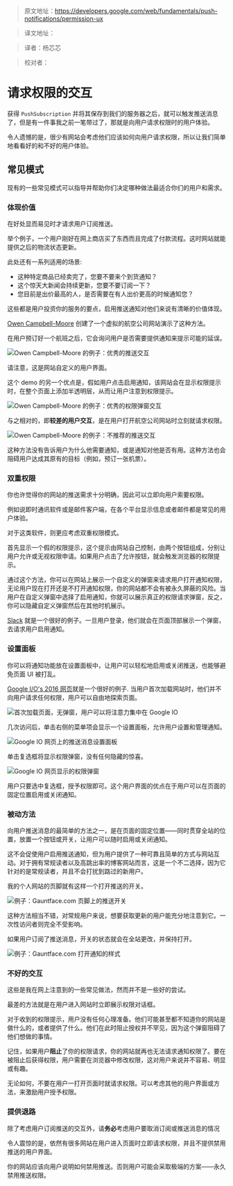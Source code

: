 >原文地址：https://developers.google.com/web/fundamentals/push-notifications/permission-ux

>译文地址：

>译者：杨芯芯

>校对者：

# 请求权限的交互





获得 `PushSubscription` 并将其保存到我们的服务器之后，就可以触发推送消息了，但是有一件事我之前一笔带过了，那就是向用户请求权限时的用户体验。

令人遗憾的是，很少有网站会考虑他们应该如何向用户请求权限，所以让我们简单地看看好的和不好的用户体验。

## 常见模式

现有的一些常见模式可以指导并帮助你们决定哪种做法最适合你们的用户和需求。

### 体现价值

在好处显而易见时才请求用户订阅推送。

举个例子，一个用户刚好在网上商店买了东西而且完成了付款流程。这时网站就能提供之后的物流状态更新。

此处还有一系列适用的场景:
- 这种特定商品已经卖完了，您要不要来个到货通知？
- 这个惊天大新闻会持续更新，您要不要订阅一下？
- 您目前是出价最高的人，是否需要在有人出价更高的时候通知您？

这些都是用户投资你的服务的要点，启用推送通知对他们来说有清晰的价值体现。

[Owen Campbell-Moore](https://twitter.com/owencm) 创建了一个虚拟的航空公司网站演示了这种方法。

在用户预订好一个航班之后，它会询问用户是否需要提供通知来提示可能的延误。

![Owen Campbell-Moore 的例子：优秀的推送交互](./images/ux-examples/owen/owen-good-example.png)

请注意，这是网站自定义的用户界面。

这个 demo 的另一个优点是，假如用户点击启用通知，该网站会在显示权限提示时，在整个页面上添加半透明层，从而让用户注意到权限提示。

![Owen Campbell-Moore 的例子：优秀的权限弹窗交互](./images/ux-examples/owen/owen-permission-prompt.png)

与之相对的，即**较差的用户交互**，是在用户打开航空公司网站时立刻就请求权限。

![Owen Campbell-Moore 的例子：不推荐的推送交互](./images/ux-examples/owen/owen-bad-ux.png)

这种方法没有告诉用户为什么他需要通知，或是通知对他是否有用。这种方法也会阻碍用户达成其原有的目标（例如，预订一张机票）。

### 双重权限

你也许觉得你的网站的推送需求十分明确，因此可以立即向用户索要权限。

例如说即时通讯软件或是邮件客户端，在各个平台显示信息或者邮件都是常见的用户体验。

对于这类软件，则更应考虑双重权限模式。

首先显示一个假的权限提示，这个提示由网站自己控制，由两个按钮组成，分别让用户允许或无视权限申请。如果用户点击了允许按钮，就会触发浏览器的权限提示。

通过这个方法，你可以在网站上展示一个自定义的弹窗来请求用户打开通知权限，无论用户现在打开还是不打开通知权限，你的网站都不会有被永久屏蔽的风险。当用户在自定义弹窗中选择了启用通知，你就可以展示真正的权限请求弹窗，反之，你可以隐藏自定义弹窗然后在其他时机展示。

[Slack](https://slack.com/) 就是一个很好的例子。一旦用户登录，他们就会在页面顶部展示一个弹窗，去请求用户启用通知。



### 设置面板

你可以将通知功能放在设置面板中，让用户可以轻松地启用或关闭推送，也能够避免页面 UI 被打乱。

[Google I/O's 2016 网页](https://events.google.com/io2016/)就是一个很好的例子. 当用户首次加载网站时，他们并不向用户请求任何权限，用户可以自由地探索页面。

![首次加载页面，无弹窗，用户可以将注意力集中在 Google IO](./images/ux-examples/google-io/google-io-first-load.png)

几次访问后，单击右侧的菜单项会显示一个设置面板，允许用户设置和管理通知。

![Google IO 网页上的推送消息设置面板](./images/ux-examples/google-io/google-io-settings-panel.png)

单击复选框将显示权限弹窗，没有任何隐藏的惊喜。

![Google IO 网页显示的权限弹窗](./images/ux-examples/google-io/google-io-permission-prompt.png)

用户只要选中复选框，授予权限即可。这个用户界面的优点在于用户可以在页面的固定位置启用或关闭通知。

### 被动方法

向用户推送消息的最简单的方法之一，是在页面的固定位置——同时贯穿全站的位置，放置一个按钮或开关，让用户可以随时启用或关闭通知。

这不会促使用户启用推送通知，但为用户提供了一种可靠且简单的方式与网站互动。对于拥有常规读者以及高跳出率的博客网站而言，这是一个不二选择，因为它针对的是常规读者，并且不会打扰到路过的新用户。

我的个人网站的页脚就有这样一个打开推送的开关。

![例子：Gauntface.com 页脚上的推送开关](./images/ux-examples/gauntface/gauntface-intro.png)

这种方法相当不错，对常规用户来说，想要获取更新的用户能充分地注意到它。一次性访问者则完全不受影响。

如果用户订阅了推送消息，开关的状态就会在全站更改，并保持打开。

![例子：Gauntface.com 打开通知的样式](./images/ux-examples/gauntface/gauntface-enabled.png)

### 不好的交互

这些是我在网上注意到的一些常见做法，然而并不是一些好的尝试。

最差的方法就是在用户进入网站时立即展示权限对话框。

对于收到的权限提示，用户没有任何心理准备。他们可能甚至都不知道你的网站是做什么的，或者提供了什么。他们在此时阻止授权并不罕见，因为这个弹窗阻碍了他们想做的事情。

记住，如果用户**阻止**了你的权限请求，你的网站就再也无法请求通知权限了。要在被阻止后获得权限，用户需要在浏览器中修改权限，这对用户来说并不容易、明显或有趣。

无论如何，不要在用户一打开页面时就请求权限。可以考虑其他的用户界面或方法，来激励用户授予权限。

### 提供退路

除了考虑用户订阅推送的交互外，请**务必**考虑用户要取消订阅或推送消息的情况

令人震惊的是，依然有很多网站在用户进入页面时立即请求权限，并且不提供禁用推送的用户界面。

你的网站应该向用户说明如何禁用推送。否则用户可能会采取极端的方案——永久禁用推送权限。
